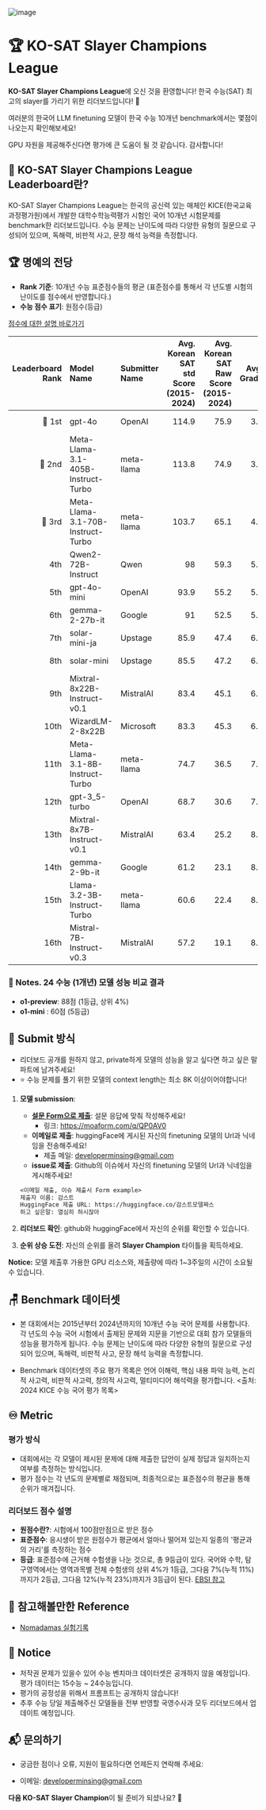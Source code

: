 ![image](https://github.com/user-attachments/assets/f9d08905-33fe-48c0-a540-6b25c7e64563)

# 🏆 KO-SAT Slayer Champions League

**KO-SAT Slayer Champions League**에 오신 것을 환영합니다! 한국 수능(SAT) 최고의 slayer를 가리기 위한 리더보드입니다! 🚀

여러분의 한국어 LLM finetuning 모델이 한국 수능 10개년 benchmark에서는 몇점이 나오는지 확인해보세요!

GPU 자원을 제공해주신다면 평가에 큰 도움이 될 것 같습니다. 감사합니다!

## 🎯 KO-SAT Slayer Champions League Leaderboard란?

KO-SAT Slayer Champions League는 한국의 공신력 있는 매체인 KICE(한국교육과정평가원)에서 개발한 대학수학능력평가 시험인 국어 10개년 시험문제를 benchmark한 리더보드입니다.
수능 문제는 난이도에 따라 다양한 유형의 질문으로 구성되어 있으며, 독해력, 비판적 사고, 문장 해석 능력을 측정합니다.

## 🏆 명예의 전당

- **Rank 기준**: 10개년 수능 표준점수들의 평균 (표준점수를 통해서 각 년도별 시험의 난이도를 점수에서 반영합니다.)
- **수능 점수 표기**: 원점수(등급)

[점수에 대한 설명 바로가기](https://github.com/minsing-jin/KO-SAT_Slayer_Champions_League/blob/main/Korean_README.md#%EF%B8%8F-metric)

| Leaderboard Rank | Model Name                         | Submitter Name | Avg. Korean SAT std Score (2015-2024) | Avg. Korean SAT Raw Score (2015-2024) | Avg. Grade | 2015 SAT | 2016 SAT | 2017 SAT | 2018 SAT | 2019 SAT | 2020 SAT | 2021 SAT | 2022 SAT | 2023 SAT | 2024 SAT | URL                                                                                                                                    |
|-----------------:|:-----------------------------------|:---------------|--------------------------------------:|--------------------------------------:|-----------:|:---------|:---------|:---------|:---------|:---------|:---------|:---------|:---------|:---------|:---------|:---------------------------------------------------------------------------------------------------------------------------------------|
|           🥇 1st | gpt-4o                             | OpenAI         |                                 114.9 |                                  75.9 |        3.6 | 77 (4)   | 84 (3)   | 86 (2)   | 77 (4)   | 74 (3)   | 76 (4)   | 69 (4)   | 70 (4)   | 81 (4)   | 65 (4)   | [Link](https://openai.com/)                                                                                                            |
|           🥈 2nd | Meta-Llama-3.1-405B-Instruct-Turbo | meta-llama     |                                 113.8 |                                  74.9 |        3.8 | 68 (5)   | 87 (3)   | 80 (3)   | 78 (4)   | 68 (4)   | 65 (5)   | 70 (4)   | 69 (4)   | 87 (3)   | 77 (3)   | [Link](https://huggingface.co/meta-llama/Llama-3.1-405B-Instruct)                                                                      |
|           🥉 3rd | Meta-Llama-3.1-70B-Instruct-Turbo  | meta-llama     |                                 103.7 |                                  65.1 |        4.8 | 70 (5)   | 71 (5)   | 66 (5)   | 58 (6)   | 51 (5)   | 79 (3)   | 61 (5)   | 73 (3)   | 72 (5)   | 50 (6)   | [Link](https://huggingface.co/meta-llama/Llama-3.1-70B-Instruct)                                                                       |
|              4th | Qwen2-72B-Instruct                 | Qwen           |                                    98 |                                  59.3 |        5.2 | 63 (5)   | 58 (6)   | 69 (5)   | 76 (4)   | 56 (5)   | 57 (5)   | 45 (6)   | 59 (5)   | 57 (6)   | 53 (5)   | [Link](https://huggingface.co/Qwen)                                                                                                    |
|              5th | gpt-4o-mini                        | OpenAI         |                                  93.9 |                                  55.2 |        5.6 | 57 (6)   | 64 (5)   | 58 (6)   | 62 (5)   | 46 (6)   | 50 (6)   | 55 (5)   | 50 (6)   | 53 (6)   | 57 (5)   | [Link](https://openai.com/)                                                                                                            |
|              6th | gemma-2-27b-it                     | Google         |                                    91 |                                  52.5 |        5.9 | 56 (6)   | 54 (6)   | 71 (4)   | 50 (6)   | 37 (7)   | 50 (6)   | 51 (6)   | 51 (6)   | 54 (6)   | 51 (6)   | [Link](https://huggingface.co/google/gemma-2-27b-it)                                                                                   |
|              7th | solar-mini-ja                      | Upstage        |                                  85.9 |                                  47.4 |        6.2 | 52 (6)   | 40 (7)   | 48 (7)   | 49 (6)   | 51 (5)   | 46 (6)   | 41 (7)   | 43 (6)   | 58 (6)   | 46 (6)   | [Link](https://ko.upstage.ai/feed/company/event-recap-exploring-japan-ai-scene-with-upstage-solar-mini-ja)                             |
|              8th | solar-mini                         | Upstage        |                                  85.5 |                                  47.2 |        6.4 | 56 (6)   | 42 (7)   | 55 (6)   | 43 (7)   | 50 (6)   | 46 (6)   | 42 (7)   | 48 (6)   | 57 (6)   | 33 (7)   | [Link](https://www.upstage.ai/feed/product/solarmini-performance-report)                                                               |
|              9th | Mixtral-8x22B-Instruct-v0.1        | MistralAI      |                                  83.4 |                                  45.1 |        6.6 | 44 (7)   | 50 (6)   | 57 (6)   | 65 (5)   | 35 (7)   | 38 (7)   | 31 (8)   | 47 (6)   | 44 (7)   | 40 (7)   | [Link](https://huggingface.co/mistralai/Mixtral-8x22B-Instruct-v0.1)                                                                   |
|             10th | WizardLM-2-8x22B                   | Microsoft      |                                  83.3 |                                  45.3 |        6.6 | 53 (6)   | 51 (6)   | 47 (7)   | 51 (6)   | 29 (8)   | 52 (6)   | 30 (8)   | 47 (6)   | 56 (6)   | 37 (7)   | [Link](https://www.microsoft.com/en-us/research/publication/wizardlm-empowering-large-language-models-to-follow-complex-instructions/) |
|             11th | Meta-Llama-3.1-8B-Instruct-Turbo   | meta-llama     |                                  74.7 |                                  36.5 |        7.1 | 45 (7)   | 37 (7)   | 38 (7)   | 38 (7)   | 24 (8)   | 36 (7)   | 34 (7)   | 36 (7)   | 31 (8)   | 46 (6)   | [Link](https://huggingface.co/meta-llama/Llama-3.1-8B-Instruct)                                                                        |
|             12th | gpt-3_5-turbo                      | OpenAI         |                                  68.7 |                                  30.6 |        7.7 | 27 (8)   | 45 (7)   | 25 (8)   | 38 (7)   | 24 (8)   | 36 (7)   | 17 (9)   | 26 (8)   | 39 (7)   | 29 (8)   | [Link](https://openai.com/)                                                                                                            |
|             13th | Mixtral-8x7B-Instruct-v0.1         | MistralAI      |                                  63.4 |                                  25.2 |        8.3 | 19 (9)   | 30 (8)   | 16 (9)   | 37 (7)   | 19 (9)   | 27 (8)   | 20 (9)   | 40 (7)   | 25 (8)   | 19 (9)   | [Link](https://huggingface.co/mistralai/Mixtral-8x7B-Instruct-v0.1)                                                                    |
|             14th | gemma-2-9b-it                      | Google         |                                  61.2 |                                  23.1 |        8.4 | 29 (8)   | 25 (8)   | 25 (8)   | 24 (8)   | 29 (8)   | 17 (9)   | 22 (9)   | 16 (9)   | 20 (9)   | 24 (8)   | [Link](https://huggingface.co/google/gemma-2-9b-it)                                                                                    |
|             15th | Llama-3.2-3B-Instruct-Turbo        | meta-llama     |                                  60.6 |                                  22.4 |        8.7 | 23 (9)   | 22 (9)   | 29 (8)   | 21 (9)   | 17 (9)   | 16 (9)   | 23 (9)   | 27 (8)   | 18 (9)   | 28 (8)   | [Link](https://huggingface.co/meta-llama/Llama-3.2-3B-Instruct)                                                                        |
|             16th | Mistral-7B-Instruct-v0.3           | MistralAI      |                                  57.2 |                                  19.1 |        8.9 | 21 (9)   | 23 (9)   | 27 (8)   | 19 (9)   | 21 (9)   | 18 (9)   | 12 (9)   | 22 (9)   | 11 (9)   | 17 (9)   | [Link](https://huggingface.co/mistralai/Mistral-7B-Instruct-v0.3)                                                                      |

### 📗 Notes. 24 수능 (1개년) 모델 성능 비교 결과

- **o1-preview**: 88점 (1등급, 상위 4%)
- **o1-mini** : 60점 (5등급)


## 🏅 Submit 방식

- 리더보드 공개를 원하지 않고, private하게 모델의 성능을 알고 싶다면 하고 싶은 말 파트에 남겨주세요!
- ⭐️ 수능 문제를 풀기 위한 모델의 context length는 최소 8K 이상이어야합니다! 

1. **모델 submission**:
    - **[설문 Form으로 제출](https://moaform.com/q/QP0AV0)**: 설문 응답에 맞춰 작성해주세요!
        - 링크: https://moaform.com/q/QP0AV0
    - **이메일로 제출**: huggingFace에 게시된 자신의 finetuning 모델의 Url과 닉네임을 전송해주세요!
        - 제출 메일: developerminsing@gmail.com
    - **issue로 제출**: Github의 이슈에서 자신의 finetuning 모델의 Url과 닉네임을 게시해주세요!
    ```markdown
   <이메일 제출, 이슈 제출시 Form example>
    제출자 이름: 감스트
    HuggingFace 제출 URL: https://huggingface.co/감스트모델짜스
    하고 싶은말: 열심히 하시잖아
    ```

2. **리더보드 확인**: github와 huggingFace에서 자신의 순위를 확인할 수 있습니다.
3. **순위 상승 도전**: 자신의 순위를 올려 **Slayer Champion** 타이틀을 획득하세요.

**Notice:** 모델 제출후 가용한 GPU 리소스와, 제출량에 따라 1~3주일의 시간이 소요될 수 있습니다.

## 🪑 Benchmark 데이터셋

- 본 대회에서는 2015년부터 2024년까지의 10개년 수능 국어 문제를 사용합니다. 각 년도의 수능 국어 시험에서 출제된 문제와 지문을 기반으로 대회 참가 모델들의 성능을 평가하게 됩니다.
  수능 문제는 난이도에 따라 다양한 유형의 질문으로 구성되어 있으며, 독해력, 비판적 사고, 문장 해석 능력을 측정합니다.

- Benchmark 데이터셋의 주요 평가 목록은 언어 이해력, 핵심 내용 파악 능력, 논리적 사고력, 비판적 사고력, 창의적 사고력, 멀티미디어 해석력을 평가합니다.
  <출처: 2024 KICE 수능 국어 평가 목록>

## ♾️ Metric

### 평가 방식
- 대회에서는 각 모델이 제시된 문제에 대해 제출한 답안이 실제 정답과 일치하는지 여부를 측정하는 방식입니다.
- 평가 점수는 각 년도의 문제별로 채점되며, 최종적으로는 표준점수의 평균을 통해 순위가 매겨집니다.

### 리더보드 점수 설명
- **원점수란?**: 시험에서 100점만점으로 받은 점수
- **표준점수**: 응시생이 받은 원점수가 평균에서 얼마나 떨어져 있는지 일종의 '평균과의 거리'를 측정하는 점수
- **등급**: 표준점수에 근거해 수험생을 나눈 것으로, 총 9등급이 있다. 국어와 수학, 탐구영역에서는 영역과목별 전체 수험생의 상위 4%가 1등급, 그다음 7%(누적 11%)까지가 2등급, 그다음 12%(누적 23%)까지가 3등급이 된다.
[EBSI 참고](https://www.ebsi.co.kr/ebs/ent/enta/retrieveEntNewsView.ebs?bbsCd=B011&datNo=142017)



## 📗 참고해볼만한 Reference

- [Nomadamas 실험기록](https://github.com/NomaDamas/KICE_slayer_AI_Korean?tab=readme-ov-file#5-%ED%98%95%EC%8B%9D-%EC%A7%80%EC%A0%95-%ED%94%84%EB%A1%AC%ED%94%84%ED%8A%B8)

## 📰 Notice

- 저작권 문제가 있을수 있어 수능 벤치마크 데이터셋은 공개하지 않을 예정입니다. 평가 데이터는 15수능 ~ 24수능입니다.
- 평가의 공정성을 위해서 프롬프트는 공개하지 않습니다!
- 추후 수능 당일 제출해주신 모델들을 전부 반영할 국영수사과 모두 리더보드에서 업데이트 예정입니다.


## 📬 문의하기

- 궁금한 점이나 오류, 지원이 필요하다면 언제든지 연락해 주세요:

- 이메일: developerminsing@gmail.com

**다음 KO-SAT Slayer Champion**이 될 준비가 되셨나요? 💪

